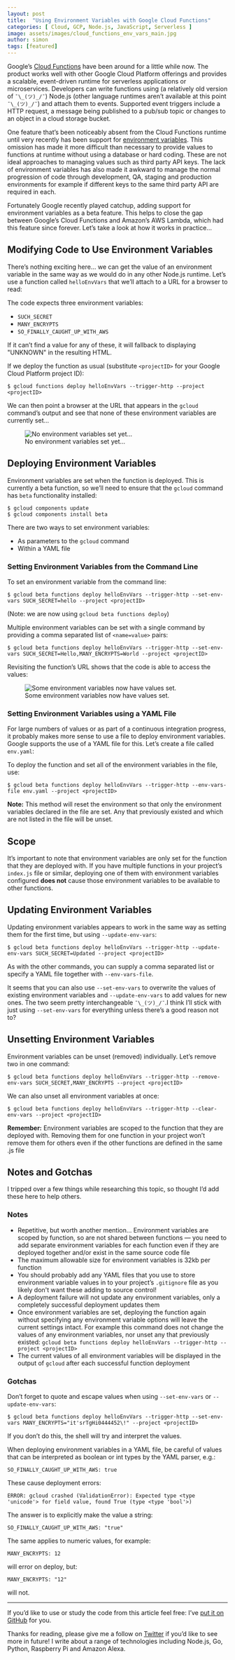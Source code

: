 ```yaml
---
layout: post
title:  "Using Environment Variables with Google Cloud Functions"
categories: [ Cloud, GCP, Node.js, JavaScript, Serverless ]
image: assets/images/cloud_functions_env_vars_main.jpg
author: simon
tags: [featured]
---
```

Google’s [Cloud Functions](https://cloud.google.com/functions/) have been around for a little while now. The product works well with other Google Cloud Platform offerings and provides a scalable, event-driven runtime for serverless applications or microservices. Developers can write functions using (a relatively old version of `¯\_(ツ)_/¯`) Node.js (other language runtimes aren’t available at this point `¯\_(ツ)_/¯`) and attach them to events. Supported event triggers include a HTTP request, a message being published to a pub/sub topic or changes to an object in a cloud storage bucket.

One feature that’s been noticeably absent from the Cloud Functions runtime until very recently has been support for [environment variables](https://en.wikipedia.org/wiki/Environment_variable). This omission has made it more difficult than necessary to provide values to functions at runtime without using a database or hard coding. These are not ideal approaches to managing values such as third party API keys. The lack of environment variables has also made it awkward to manage the normal progression of code through development, QA, staging and production environments for example if different keys to the same third party API are required in each.

Fortunately Google recently played catchup, adding support for environment variables as a beta feature. This helps to close the gap between Google’s Cloud Functions and Amazon’s AWS Lambda, which had this feature since forever. Let’s take a look at how it works in practice…

## Modifying Code to Use Environment Variables
There’s nothing exciting here… we can get the value of an environment variable in the same way as we would do in any other Node.js runtime. Let’s use a function called `helloEnvVars` that we’ll attach to a URL for a browser to read:

<script src="https://gist.github.com/simonprickett/45ec417a72f70cfb2ebb1adb280d3657.js"></script>

The code expects three environment variables:

* `SUCH_SECRET`
* `MANY_ENCRYPTS`
* `SO_FINALLY_CAUGHT_UP_WITH_AWS`

If it can’t find a value for any of these, it will fallback to displaying "UNKNOWN" in the resulting HTML.

If we deploy the function as usual (substitute `<projectID>` for your Google Cloud Platform project ID):

```
$ gcloud functions deploy helloEnvVars --trigger-http --project <projectID>
```

We can then point a browser at the URL that appears in the `gcloud` command’s output and see that none of these environment variables are currently set...

<figure class="figure">
  <img src="{{ site.baseurl }}/assets/images/cloud_functions_env_vars_unset_all.png" class="figure-img img-fluid" alt="No environment variables set yet...">
  <figcaption class="figure-caption text-center">No environment variables set yet...</figcaption>
</figure>

## Deploying Environment Variables
Environment variables are set when the function is deployed. This is currently a beta function, so we’ll need to ensure that the `gcloud` command has `beta` functionality installed:

```
$ gcloud components update
$ gcloud components install beta
```

There are two ways to set environment variables:

* As parameters to the `gcloud` command
* Within a YAML file

### Setting Environment Variables from the Command Line
To set an environment variable from the command line:

```
$ gcloud beta functions deploy helloEnvVars --trigger-http --set-env-vars SUCH_SECRET=hello --project <projectID>
```

(Note: we are now using `gcloud beta functions deploy`)

Multiple environment variables can be set with a single command by providing a comma separated list of `<name=value>` pairs:

```
$ gcloud beta functions deploy helloEnvVars --trigger-http --set-env-vars SUCH_SECRET=Hello,MANY_ENCRYPTS=World --project <projectID>
```

Revisiting the function’s URL shows that the code is able to access the values:

<figure class="figure">
  <img src="{{ site.baseurl }}/assets/images/cloud_functions_env_vars_set_two.png" class="figure-img img-fluid" alt="Some environment variables now have values set.">
  <figcaption class="figure-caption text-center">Some environment variables now have values set.</figcaption>
</figure>

### Setting Environment Variables using a YAML File
For large numbers of values or as part of a continuous integration progress, it probably makes more sense to use a file to deploy environment variables. Google supports the use of a YAML file for this. Let’s create a file called `env.yaml`:

<script src="https://gist.github.com/simonprickett/7d9452602baa6b6521c40b6c3845528c.js"></script>

To deploy the function and set all of the environment variables in the file, use:

```
$ gcloud beta functions deploy helloEnvVars --trigger-http --env-vars-file env.yaml --project <projectID>
```

**Note:** This method will reset the environment so that only the environment variables declared in the file are set. Any that previously existed and which are not listed in the file will be unset.

## Scope
It’s important to note that environment variables are only set for the function that they are deployed with. If you have multiple functions in your project’s `index.js` file or similar, deploying one of them with environment variables configured **does not** cause those environment variables to be available to other functions.

## Updating Environment Variables
Updating environment variables appears to work in the same way as setting them for the first time, but using `--update-env-vars`:

```
$ gcloud beta functions deploy helloEnvVars --trigger-http --update-env-vars SUCH_SECRET=Updated --project <projectID>
```

As with the other commands, you can supply a comma separated list or specify a YAML file together with `--env-vars-file`.

It seems that you can also use `--set-env-vars` to overwrite the values of existing environment variables and `--update-env-vars` to add values for new ones. The two seem pretty interchangeable `¯\_(ツ)_/¯`.I think I’ll stick with just using `--set-env-vars` for everything unless there’s a good reason not to?

## Unsetting Environment Variables
Environment variables can be unset (removed) individually. Let’s remove two in one command:

```
$ gcloud beta functions deploy helloEnvVars --trigger-http --remove-env-vars SUCH_SECRET,MANY_ENCRYPTS --project <projectID>
```

We can also unset all environment variables at once:

```
$ gcloud beta functions deploy helloEnvVars --trigger-http --clear-env-vars --project <projectID>
```

**Remember:** Environment variables are scoped to the function that they are deployed with. Removing them for one function in your project won’t remove them for others even if the other functions are defined in the same .js file

## Notes and Gotchas

I tripped over a few things while researching this topic, so thought I’d add these here to help others.

### Notes

* Repetitive, but worth another mention… Environment variables are scoped by function, so are not shared between functions — you need to add separate environment variables for each function even if they are deployed together and/or exist in the same source code file
* The maximum allowable size for environment variables is 32kb per function
* You should probably add any YAML files that you use to store environment variable values in to your project’s `.gitignore` file as you likely don't want these adding to source control!
* A deployment failure will not update any environment variables, only a completely successful deployment updates them
* Once environment variables are set, deploying the function again without specifying any environment variable options will leave the current settings intact. For example this command does not change the values of any environment variables, nor unset any that previously existed: `gcloud beta functions deploy helloEnvVars --trigger-http --project <projectID>`
* The current values of all environment variables will be displayed in the output of `gcloud` after each successful function deployment

### Gotchas

Don’t forget to quote and escape values when using `--set-env-vars` or `--update-env-vars`:

```
$ gcloud beta functions deploy helloEnvVars --trigger-http --set-env-vars MANY_ENCRYPTS="it'srTgHi0444452\!" --project <projectID>
```

If you don’t do this, the shell will try and interpret the values.

When deploying environment variables in a YAML file, be careful of values that can be interpreted as boolean or int types by the YAML parser, e.g.:

```
SO_FINALLY_CAUGHT_UP_WITH_AWS: true
```

These cause deployment errors:

```
ERROR: gcloud crashed (ValidationError): Expected type <type 'unicode'> for field value, found True (type <type 'bool'>)
```

The answer is to explicitly make the value a string:

```
SO_FINALLY_CAUGHT_UP_WITH_AWS: "true"
```

The same applies to numeric values, for example:

```
MANY_ENCRYPTS: 12
```

will error on deploy, but:

```
MANY_ENCRYPTS: "12"
```

will not.

---

If you’d like to use or study the code from this article feel free: I’ve [put it on GitHub](https://github.com/simonprickett/google-cloud-functions-environment-variables) for you.

Thanks for reading, please give me a follow on [Twitter](https://twitter.com/simon_prickett) if you’d like to see more in future! I write about a range of technologies including Node.js, Go, Python, Raspberry Pi and Amazon Alexa.